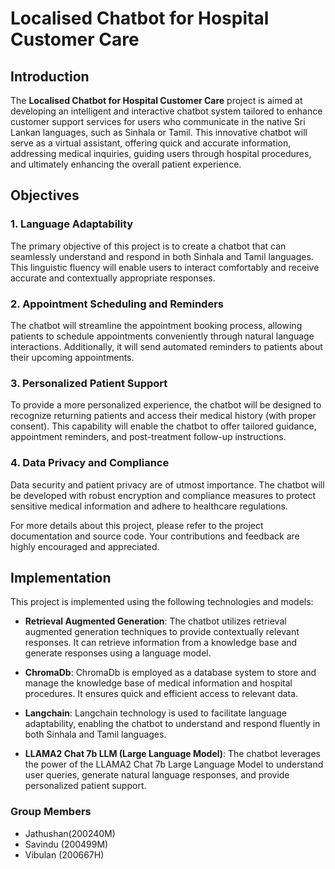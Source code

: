 # Localised Chatbot for Hospital Customer Care

## Introduction

The **Localised Chatbot for Hospital Customer Care** project is aimed at developing an intelligent and interactive chatbot system tailored to enhance customer support services for users who communicate in the native Sri Lankan languages, such as Sinhala or Tamil. This innovative chatbot will serve as a virtual assistant, offering quick and accurate information, addressing medical inquiries, guiding users through hospital procedures, and ultimately enhancing the overall patient experience.

## Objectives

### 1. Language Adaptability

The primary objective of this project is to create a chatbot that can seamlessly understand and respond in both Sinhala and Tamil languages. This linguistic fluency will enable users to interact comfortably and receive accurate and contextually appropriate responses.

### 2. Appointment Scheduling and Reminders

The chatbot will streamline the appointment booking process, allowing patients to schedule appointments conveniently through natural language interactions. Additionally, it will send automated reminders to patients about their upcoming appointments.

### 3. Personalized Patient Support

To provide a more personalized experience, the chatbot will be designed to recognize returning patients and access their medical history (with proper consent). This capability will enable the chatbot to offer tailored guidance, appointment reminders, and post-treatment follow-up instructions.

### 4. Data Privacy and Compliance

Data security and patient privacy are of utmost importance. The chatbot will be developed with robust encryption and compliance measures to protect sensitive medical information and adhere to healthcare regulations.

For more details about this project, please refer to the project documentation and source code. Your contributions and feedback are highly encouraged and appreciated.

## Implementation

This project is implemented using the following technologies and models:

- **Retrieval Augmented Generation**: The chatbot utilizes retrieval augmented generation techniques to provide contextually relevant responses. It can retrieve information from a knowledge base and generate responses using a language model.

- **ChromaDb**: ChromaDb is employed as a database system to store and manage the knowledge base of medical information and hospital procedures. It ensures quick and efficient access to relevant data.

- **Langchain**: Langchain technology is used to facilitate language adaptability, enabling the chatbot to understand and respond fluently in both Sinhala and Tamil languages.

- **LLAMA2 Chat 7b LLM (Large Language Model)**: The chatbot leverages the power of the LLAMA2 Chat 7b Large Language Model to understand user queries, generate natural language responses, and provide personalized patient support.


### Group Members
- Jathushan(200240M)
- Savindu (200499M)
- Vibulan (200667H)


